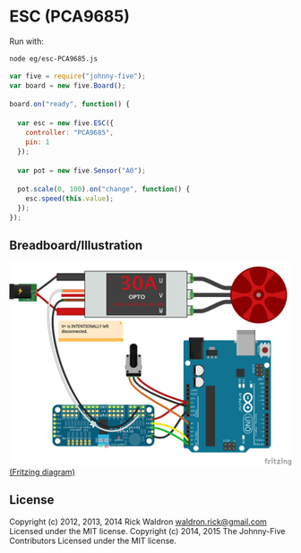 <!--remove-start-->
# ESC (PCA9685)

Run with:
```bash
node eg/esc-PCA9685.js
```
<!--remove-end-->

```javascript
var five = require("johnny-five");
var board = new five.Board();

board.on("ready", function() {

  var esc = new five.ESC({
    controller: "PCA9685",
    pin: 1
  });

  var pot = new five.Sensor("A0");

  pot.scale(0, 100).on("change", function() {
    esc.speed(this.value);
  });
});

```


## Breadboard/Illustration


![docs/breadboard/esc-PCA9685.png](breadboard/esc-PCA9685.png)  
[(Fritzing diagram)](breadboard/esc-PCA9685.fzz)





<!--remove-start-->
## License
Copyright (c) 2012, 2013, 2014 Rick Waldron <waldron.rick@gmail.com>
Licensed under the MIT license.
Copyright (c) 2014, 2015 The Johnny-Five Contributors
Licensed under the MIT license.
<!--remove-end-->
